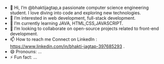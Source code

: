 - 👋 Hi, I’m @bhaktijagtap,a passionate computer science engineering student. I love diving into code and exploring new technologies.
- 👀 I’m interested in web development, full-stack development.
- 🌱 I’m currently learning JAVA, HTML,CSS,JAVASCRIPT.
- 💞️ I’m looking to collaborate on open-source projects related to front-end development.
- 📫 How to reach me Connect on LinkedIn : https://www.linkedin.com/in/bhakti-jagtap-397685293 .
- 😄 Pronouns: ...
- ⚡ Fun fact: ...


